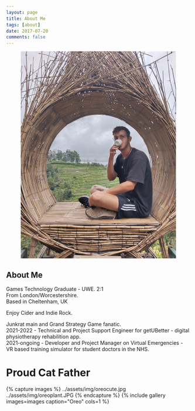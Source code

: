 ```yaml
---
layout: page
title: About Me
tags: [about]
date: 2017-07-20
comments: false
---
```

    
<center>
<figure>
        <img src="../assets/img/profilepic1.jpg" class="img-circle animated rotateIn">
	
</figure>

</center>

## About Me


Games Technology Graduate - UWE. 2:1 <br/>
From London/Worcestershire. <br/>
Based in Cheltenham, UK <br/>

Enjoy Cider and Indie Rock. <br/>

Junkrat main and Grand Strategy Game fanatic. <br/>
2021-2022 - Technical and Project Support Engineer for getUBetter - digital physiotherapy rehabilition app. <br/>
2021-ongoing - Developer and Project Manager on Virtual Emergencies - VR based training simulator for student doctors in the NHS. <br/>

# Proud Cat Father
{% capture images %}
	../assets/img/oreocute.jpg  
	../assets/img/oreoplant.JPG
{% endcapture %}
{% include gallery images=images caption="Oreo" cols=1 %}


      
